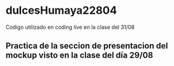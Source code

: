 # dulcesHumaya22804
Codigo utilizado en coding live en la clase del 31/08
## Practica de la seccion de presentacion del mockup visto en la clase del día 29/08
